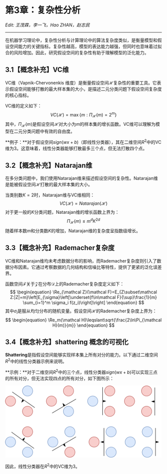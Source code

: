# 第3章：复杂性分析

*Edit: 王茂霖，李一飞，Hao ZHAN，赵志民*

---

在机器学习理论中，复杂性分析与计算理论中的算法复杂度类似，是衡量模型和假设空间能力的关键指标。复杂性越高，模型的表达能力越强，但同时也意味着过拟合的风险增加。因此，研究假设空间的复杂性有助于理解模型的泛化能力。

## 3.1【概念补充】VC维

VC维（Vapnik-Chervonenkis 维度）是衡量假设空间$\mathcal H$复杂性的重要工具。它表示假设空间能够打散的最大样本集的大小，是描述二元分类问题下假设空间复杂度的核心指标。

VC维的定义如下：
$$
\begin{equation}
VC(\mathcal H)=\max\{m:\Pi_{\mathcal H}(m)=2^m\}
\end{equation}
$$
其中，$\Pi_{\mathcal H}(m)$是假设空间$\mathcal H$对大小为$m$的样本集的增长函数。VC维可以理解为模型在二元分类问题中有效的自由度。

**例子：**对于假设空间$sign(wx+b)$（即线性分类器），其在二维空间$R^2$中的VC维为3。这意味着，线性分类器能够打散最多三个点，但无法打散四个点。

## 3.2【概念补充】Natarajan维

在多分类问题中，我们使用Natarajan维来描述假设空间的复杂性。Natarajan维是能被假设空间$\mathcal H$打散的最大样本集的大小。

当类别数$K=2$时，Natarajan维与VC维相同：
$$
\begin{equation}
VC(\mathcal H)=Natarajan(\mathcal H)
\end{equation}
$$
对于更一般的$K$分类问题，Natarajan维的增长函数上界为：
$$
\begin{equation}
\Pi_{\mathcal H}(m)\leqslant m^dK^{2d}
\end{equation}
$$
随着样本数$m$和分类数$K$的增加，Natarajan维的复杂度呈指数级增长。

## 3.3【概念补充】Rademacher复杂度

VC维和Natarajan维均未考虑数据分布的影响，而Rademacher复杂度则引入了数据分布因素。它通过考察数据的几何结构和信噪比等特性，提供了更紧的泛化误差界。

函数空间$\mathcal F$关于$\mathcal Z$在分布$\mathcal D$上的Rademacher复杂度定义如下：
$$
\begin{equation}
\Re_{\mathcal Z}(\mathcal F)=E_{Z\subset\mathcal Z:|Z|=m}\left[E_{\sigma}\left[\underset{f\in\mathcal F}{\sup}\frac{1}{m} \sum_{i=1}^m \sigma_i f(z_i)\right]\right]
\end{equation}
$$
其中$\sigma_i$是服从均匀分布的随机变量。假设空间$\mathcal H$的Rademacher复杂度上界为：
$$
\begin{equation}
\Re_m(\mathcal H)\leqslant\sqrt{\frac{2\ln\Pi_{\mathcal H}(m)}{m}}
\end{equation}
$$

## 3.4【概念补充】shattering 概念的可视化

**Shattering**是指假设空间能够实现样本集上所有对分的能力。以下通过二维空间$R^2$中的线性分类器示例来说明。

**示例：**对于二维空间$R^2$中的三个点，线性分类器$sign(wx+b)$可以实现三点的所有对分，但无法实现四点的所有对分，如下图所示：

![shattering](images/shattering.png)

因此，线性分类器在$R^2$中的VC维为3。
